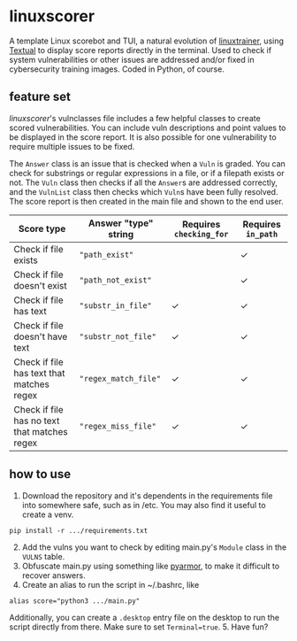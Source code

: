 # linuxscorer

A template Linux scorebot and TUI, a natural evolution of [linuxtrainer](//github.com/sebasterisk/linuxtrainer), using [Textual](//textual.textualize.io/) to display score reports directly in the terminal. Used to check if system vulnerabilities or other issues are addressed and/or fixed in cybersecurity training images. Coded in Python, of course. 

## feature set
*linuxscorer*'s vulnclasses file includes a few helpful classes to create scored vulnerabilities. You can include vuln descriptions and point values to be displayed in the score report. It is also possible for one vulnerability to require multiple issues to be fixed. 

The `Answer` class is an issue that is checked when a `Vuln` is graded. You can check for substrings or regular expressions in a file, or if a filepath exists or not. The `Vuln` class then checks if all the `Answer`s are addressed correctly, and the `VulnList` class then checks which `Vuln`s have been fully resolved. The score report is then created in the main file and shown to the end user. 

| Score type                                   | Answer "type" string | Requires `checking_for` | Requires `in_path` |
|----------------------------------------------|----------------------|-------------------------|--------------------|
| Check if file exists                         | `"path_exist"`       |    | ✓ |
| Check if file doesn't exist                  | `"path_not_exist"`   |    | ✓ |
| Check if file has text                       | `"substr_in_file"`   | ✓ | ✓ |
| Check if file doesn't have text              | `"substr_not_file"`  | ✓ | ✓ |
| Check if file has text that matches regex    | `"regex_match_file"` | ✓ | ✓ |
| Check if file has no text that matches regex | `"regex_miss_file"`  | ✓ | ✓ |

## how to use
1. Download the repository and it's dependents in the requirements file into somewhere safe, such as in /etc. You may also find it useful to create a venv.
```
pip install -r .../requirements.txt
```

2. Add the vulns you want to check by editing main.py's `Module` class in the `VULNS` table. 
3. Obfuscate main.py using something like [pyarmor](https://github.com/dashingsoft/pyarmor), to make it difficult to recover answers.
4. Create an alias to run the script in ~/.bashrc, like
```
alias score="python3 .../main.py"
```
Additionally, you can create a `.desktop` entry file on the desktop to run the script directly from there.
Make sure to set `Terminal=true`.
5. Have fun?
